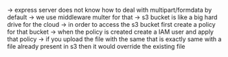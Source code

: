 -> express server does not know how to deal with multipart/formdata by default
-> we use middleware multer for that
-> s3 bucket is like a big hard drive for the cloud
-> in order to access the s3 bucket first create a policy for that bucket
-> when the policy is created create a IAM user and apply that policy
-> if you upload the file with the same that is exactly same with a file already present in s3 then it would override the existing file
